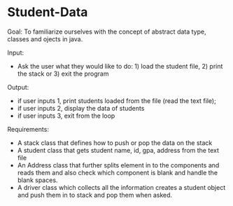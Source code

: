 # Student-Data

Goal: To familiarize ourselves with the concept of abstract data type, classes and ojects in java.

Input: 
* Ask the user what they would like to do: 1) load the student file, 2) print the stack or 3) exit the program

Output:
* if user inputs 1, print students loaded from the file (read the text file); 
* if user inputs 2, display the data of students
* if user inputs 3, exit from the loop

Requirements:

* A stack class that defines how to push or pop the data on the stack
* A student class that gets student name, id, gpa, address from the text file 
* An Address class that further splits element in to the components and reads them and also check which component is blank and handle the blank spaces.
* A driver class which collects all the information creates a student object and push them in to stack and pop them when asked.
